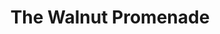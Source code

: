 ---
pid: RS179
title: The Walnut Promenade
location_transcription: Chestnut
zipcode: '19103'
outside_phl: 
neighborhood: Rittenhouse Square,Avenue of The Arts,Logan Square,Fitler Square
age: '54'
age_range: 50-59
instagram: 
image_file_name: RS_179.jpg
proposal_transcription: Shutdown Walnut Street to traffic from 18th to 1st. Create
  a Boucuaro of Cafes, restaurants, retail shops, Busker Stanos, art installations.
  Install the greatest number of flower boxes and flower pots in the world.
topic: Art,Environment,Food
topic_summary: 0, 0, 0
type: Garden,Space,Street
keywords_other: 
credit: Andre Shahroar
image_labels: 
twitter: 
facebook: 
permalink: "/monuments/rs179/"
layout: item-page
---